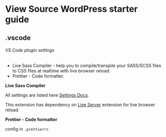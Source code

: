 # View Source WordPress starter guide

## .vscode

###### VS Code plugin settings

- Live Sass Compiler - help you to compile/transpile your SASS/SCSS files to CSS files at realtime with live browser reload.
- Prettier - Code formatter.

**Live Sass Compiler**

All settings are listed here [Settings Docs](https://github.com/ritwickdey/vscode-live-sass-compiler/blob/master/docs/settings.md).

This extension has dependency on [Live Server](https://marketplace.visualstudio.com/items?itemName=ritwickdey.LiveServer) extension for live browser reload.

**Prettier - Code formatter**

config in `.prettierrc`
